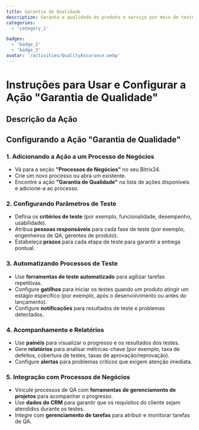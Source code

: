 ```yaml
---
title: Garantia de Qualidade
description: Garanta a qualidade do produto e serviço por meio de testes rigorosos.
categories:
  - 'category_1'

badges:
  - 'badge_2'
  - 'badge_3'
avatar: '/activities/QualityAssurance.webp'
---
```

# Instruções para Usar e Configurar a Ação "Garantia de Qualidade"

## Descrição da Ação

## **Configurando a Ação "Garantia de Qualidade"**

### 1. Adicionando a Ação a um Processo de Negócios
- Vá para a seção **"Processos de Negócios"** no seu Bitrix24.
- Crie um novo processo ou abra um existente.
- Encontre a ação **"Garantia de Qualidade"** na lista de ações disponíveis e adicione-a ao processo.

### 2. Configurando Parâmetros de Teste
- Defina os **critérios de teste** (por exemplo, funcionalidade, desempenho, usabilidade).
- Atribua **pessoas responsáveis** para cada fase de teste (por exemplo, engenheiros de QA, gerentes de produto).
- Estabeleça **prazos** para cada etapa de teste para garantir a entrega pontual.

### 3. Automatizando Processos de Teste
- Use **ferramentas de teste automatizado** para agilizar tarefas repetitivas.
- Configure **gatilhos** para iniciar os testes quando um produto atingir um estágio específico (por exemplo, após o desenvolvimento ou antes do lançamento).
- Configure **notificações** para resultados de teste e problemas detectados.

### 4. Acompanhamento e Relatórios
- Use **painéis** para visualizar o progresso e os resultados dos testes.
- Gere **relatórios** para analisar métricas-chave (por exemplo, taxa de defeitos, cobertura de testes, taxas de aprovação/reprovação).
- Configure **alertas** para problemas críticos que exigem atenção imediata.

### 5. Integração com Processos de Negócios
- Vincule processos de QA com **ferramentas de gerenciamento de projetos** para acompanhar o progresso.
- Use **dados do CRM** para garantir que os requisitos do cliente sejam atendidos durante os testes.
- Integre com **gerenciamento de tarefas** para atribuir e monitorar tarefas de QA.